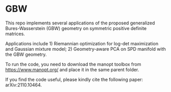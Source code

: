 # GBW
This repo implements several applications of the proposed generalized Bures-Wasserstein (GBW) geometry on symmetric positive definite matrices.

Applications include 1) Riemannian optimization for log-det maximization and Gaussian mixture model; 2) Geometry-aware PCA on SPD manifold with the GBW geometry.

To run the code, you need to download the manopt toolbox from https://www.manopt.org/ and place it in the same parent folder.

If you find the code useful, please kindly cite the following paper: arXiv:2110.10464.


